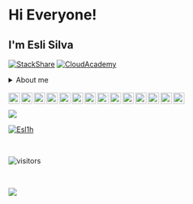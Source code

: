 # Hi Everyone!

## I'm Esli Silva

[![StackShare](https://img.shields.io/badge/MyTech-Stack-green)](https://stackshare.io/Esl1h/my-stack/main) [![CloudAcademy](https://img.shields.io/badge/Profile-CloudAcademy-blue)](https://cloudacademy.com/profile/7160ca43-3248-48a5-beb1-44533e78bf00)


<details>
<summary>About me</summary>

<ul><li>

[Bio](https://esli.blog.br/me/) </li></ul>

<ul><li>
Projects:
</li>

<ul><li>https://esli-nux.com TechBlog

![cloudflare](https://img.shields.io/badge/made%20w%2F-Blogger%20%26%20Cloudflare-orange)</li></ul>


<ul>
<li>https://esli.blog.br Personal Blog

![DigitalOcean](https://img.shields.io/badge/made%20w%2F-Ghost%2FDigitalOcean%2FCloudflare-blue)</li></ul>

<ul><li>https://anchor.fm/esl1h Podcast Sysadmin/SRE

![Podcast](https://img.shields.io/badge/made%20w%2F-Anchor-blueviolet)</li></ul>

 </li></ul>

</details>

<br/>
<a href="https://stackshare.io/Esl1h/my-stack">
  <img align="left" alt="Esli Silva | My Stack" width="22px" src="https://cdn.jsdelivr.net/npm/simple-icons@3.1.0/icons/stackshare.svg" />
</a>
<a href="https://twitter.com/esli_nux">
  <img align="left" alt="Esli Silva | Twitter" width="22px" src="https://cdn.jsdelivr.net/npm/simple-icons@v3/icons/twitter.svg" />
</a>
<a href="https://www.linkedin.com/in/eslih">
  <img align="left" alt="Linkedin" width="22px" src="https://cdn.jsdelivr.net/npm/simple-icons@v3/icons/linkedin.svg" />
</a>
<a href="https://stackoverflow.com/users/story/4122311">
  <img align="left" alt="StackOverFlow" width="22px" src="https://cdn.jsdelivr.net/npm/simple-icons@3.1.0/icons/stackoverflow.svg" />
</a>
<a href="https://youtube.com/channel/UC52vCjpqZkKrNL9VxZeuvcA">
  <img align="left" alt="Youtube" width="22px" src="https://cdn.jsdelivr.net/npm/simple-icons@3.1.0/icons/youtube.svg" />
</a>
<a href="https://medium.com/@esl1h">
  <img align="left" alt="Medium" width="22px" src="https://cdn.jsdelivr.net/npm/simple-icons@3.1.0/icons/medium.svg" />
</a>
<a href="https://t.me/Esl1h">
  <img align="left" alt="Telegram" width="22px" src="https://cdn.jsdelivr.net/npm/simple-icons@v3/icons/telegram.svg" />
</a>
<a href="https://www.instagram.com/eslihs90">
  <img align="left" alt="Instagram" width="22px" src="https://cdn.jsdelivr.net/npm/simple-icons@v3/icons/instagram.svg" />
</a>
<a href="https://www.reddit.com/user/Esl1h">
  <img align="left" alt=" Reddit" width="22px" src="https://cdn.jsdelivr.net/npm/simple-icons@v3/icons/reddit.svg" />
</a>
<a href="https://flowcrypt.com/me/esli">
  <img align="left" alt="Mail Me" width="22px" src="https://cdn.jsdelivr.net/npm/simple-icons@3.1.0/icons/gmail.svg" />
</a>
<a href="https://steamcommunity.com/id/esl1h">
  <img align="left" alt="Steam" width="22px" src="https://cdn.jsdelivr.net/npm/simple-icons@3.1.0/icons/steam.svg" />
</a>
<a href="https://anchor.fm/esl1h">
  <img align="left" alt="Podcast" width="22px" src="https://cdn.jsdelivr.net/npm/simple-icons@3.1.0/icons/anchor.svg" />
</a>
<a href="https://esli.blog.br/">
  <img align="left" alt="Blog Pessoal" width="22px" src="https://cdn.jsdelivr.net/npm/simple-icons@3.1.0/icons/ghost.svg" />
</a>
<a href="https://esli-nux.com">
  <img align="left" alt="Site Esli-nux" width="22px" src="https://cdn.jsdelivr.net/npm/simple-icons@3.1.0/icons/blogger.svg" />
</a>
<br/> 
<br/>

<img  src="https://github-readme-stats.vercel.app/api?username=Esl1h&show_icons=true&title_color=fff&icon_color=79ff97&text_color=9f9f9f&bg_color=151515">

<br/>


[![Esl1h](https://github-readme-stats.vercel.app/api/top-langs/?username=Esl1h&layout=compact&theme=dark)](https://github.com/Esl1h/)

<br>

![visitors](https://visitor-badge.glitch.me/badge?page_id=Esl1h.Esl1h)

<br>

![](https://embed.stackshare.io/stacks/embed/31b45317c72437a8368a68ce7a86f6)
